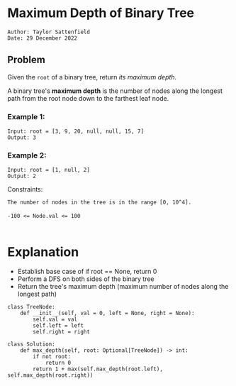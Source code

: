 # Maximum Depth of Binary Tree

```
Author: Taylor Sattenfield
Date: 29 December 2022
```

## Problem

Given the ```root``` of a binary tree, return <i>its maximum depth.</i>

A binary tree's <b>maximum depth</b> is the number of nodes along the longest path from the root node down to the farthest leaf node.

### Example 1:

```
Input: root = [3, 9, 20, null, null, 15, 7]
Output: 3
```
### Example 2:

```
Input: root = [1, null, 2]
Output: 2
```

Constraints:<br>

```The number of nodes in the tree is in the range [0, 10^4].```<br><br>
```-100 <= Node.val <= 100```<br><br>

# Explanation

<ul>
<li>Establish base case of if root == None, return 0
<li>Perform a DFS on both sides of the binary tree
<li>Return the tree's maximum depth (maximum number of nodes along the longest path)
</ul>

``` python3
class TreeNode:
    def __init__(self, val = 0, left = None, right = None):
        self.val = val
        self.left = left
        self.right = right

class Solution:
    def max_depth(self, root: Optional[TreeNode]) -> int:
        if not root:
            return 0
        return 1 + max(self.max_depth(root.left), self.max_depth(root.right))
```
